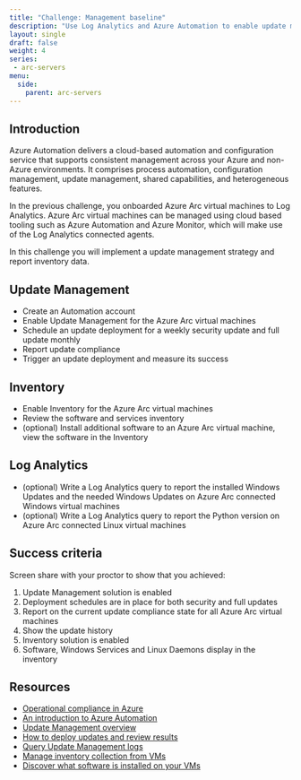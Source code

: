 ```yaml
---
title: "Challenge: Management baseline"
description: "Use Log Analytics and Azure Automation to enable update management and collect inventory."
layout: single
draft: false
weight: 4
series:
 - arc-servers
menu:
  side:
    parent: arc-servers
---
```


## Introduction

Azure Automation delivers a cloud-based automation and configuration service that supports consistent management across your Azure and non-Azure environments. It comprises process automation, configuration management, update management, shared capabilities, and heterogeneous features.

In the previous challenge, you onboarded Azure Arc virtual machines to Log Analytics. Azure Arc virtual machines can be managed using cloud based tooling such as Azure Automation and Azure Monitor, which will make use of the Log Analytics connected agents.

In this challenge you will implement a update management strategy and report inventory data.

## Update Management

* Create an Automation account
* Enable Update Management for the Azure Arc virtual machines
* Schedule an update deployment for a weekly security update and full update monthly
* Report update compliance
* Trigger an update deployment and measure its success

## Inventory

* Enable Inventory for the Azure Arc virtual machines
* Review the software and services inventory
* (optional) Install additional software to an Azure Arc virtual machine, view the software in the Inventory

## Log Analytics 

* (optional) Write a Log Analytics query to report the installed Windows Updates and the needed Windows Updates on Azure Arc connected Windows virtual machines
* (optional) Write a Log Analytics query to report the Python version on Azure Arc connected Linux virtual machines

## Success criteria

Screen share with your proctor to show that you achieved:

1. Update Management solution is enabled
1. Deployment schedules are in place for both security and full updates
1. Report on the current update compliance state for all Azure Arc virtual machines
1. Show the update history
1. Inventory solution is enabled
1. Software, Windows Services and Linux Daemons display in the inventory

## Resources

* [Operational compliance in Azure](https://docs.microsoft.com/en-gb/azure/cloud-adoption-framework/manage/azure-management-guide/operational-compliance?tabs=UpdateManagement%2CAzurePolicy%2CAzureBlueprints)
* [An introduction to Azure Automation](https://docs.microsoft.com/en-us/azure/automation/automation-intro)
* [Update Management overview](https://docs.microsoft.com/en-us/azure/automation/update-management/overview)
* [How to deploy updates and review results](https://docs.microsoft.com/en-us/azure/automation/update-management/deploy-updates)
* [Query Update Management logs](https://docs.microsoft.com/en-us/azure/automation/update-management/query-logs)
* [Manage inventory collection from VMs](https://docs.microsoft.com/en-us/azure/automation/change-tracking/manage-inventory-vms)
* [Discover what software is installed on your VMs](https://docs.microsoft.com/en-us/azure/automation/automation-tutorial-installed-software)
